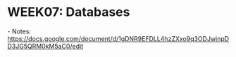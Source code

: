 # WEEK07: Databases 

\- Notes: https://docs.google.com/document/d/1gDNR9EFDLL4hzZXxo9q3ODJwjnpDD3JG5QRM0kM5aC0/edit
